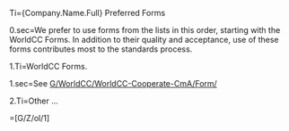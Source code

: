 Ti={Company.Name.Full} Preferred Forms

0.sec=We prefer to use forms from the lists in this order, starting with the WorldCC Forms.  In addition to their quality and acceptance, use of these forms contributes most to the standards process.  

1.Ti=WorldCC Forms.

1.sec=See <a href="index.php?action=list&file=G/WorldCC/WorldCC-Cooperate-CmA/Demo/">G/WorldCC/WorldCC-Cooperate-CmA/Form/</a> 

2.Ti=Other ...

=[G/Z/ol/1]